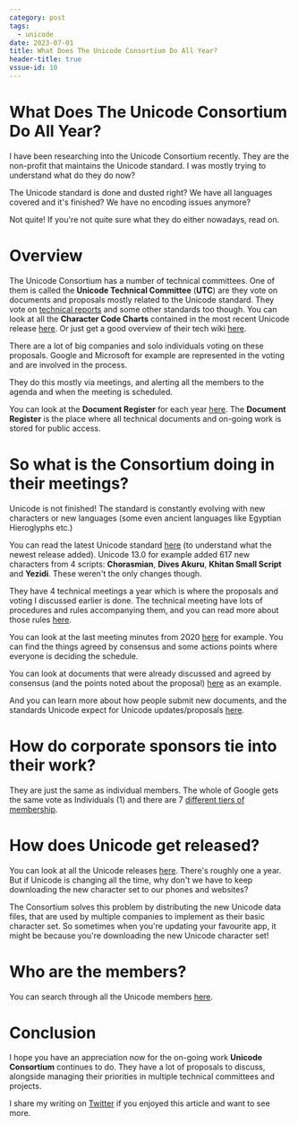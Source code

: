 ```yaml
---
category: post
tags:
  - unicode
date: 2023-07-01
title: What Does The Unicode Consortium Do All Year?
header-title: true
vssue-id: 10
---
```


# What Does The Unicode Consortium Do All Year?

I have been researching into the Unicode Consortium recently. They are the non-profit that maintains the Unicode standard. I was mostly trying to understand what do they do now?

The Unicode standard is done and dusted right? We have all languages covered and it's finished? We have no encoding issues anymore?

Not quite! If you're not quite sure what they do either nowadays, read on.

# Overview
The Unicode Consortium has a number of technical committees. One of them is called the **Unicode Technical Committee** (**UTC**) are they vote on documents and proposals mostly related to the Unicode standard. They vote on [technical reports](http://www.unicode.org/reports/) and some other standards too though. You can look at all the **Character Code Charts** contained in the most recent Unicode release [here](https://www.unicode.org/charts/). Or just get a good overview of their tech wiki [here](https://www.unicode.org/main.html).

There are a lot of big companies and solo individuals voting on these proposals. Google and Microsoft for example are represented in the voting and are involved in the process.

They do this mostly via meetings, and alerting all the members to the agenda and when the meeting is scheduled.

You can look at the **Document Register** for each year [here](http://www.unicode.org/L2/L-curdoc.htm). The **Document Register** is the place where all technical documents and on-going work is stored for public access.

# So what is the Consortium doing in their meetings?
Unicode is not finished! The standard is constantly evolving with new characters or new languages (some even ancient languages like Egyptian Hieroglyphs etc.)

You can read the latest Unicode standard [here](http://www.unicode.org/versions/latest/) (to understand what the newest release added). Unicode 13.0 for example added 617 new characters from 4 scripts: **Chorasmian**, **Dives Akuru**, **Khitan Small Script** and **Yezidi**. These weren't the only changes though.

They have 4 technical meetings a year which is where the proposals and voting I discussed earlier is done. The technical meeting have lots of procedures and rules accompanying them, and you can read more about those rules [here](https://www.unicode.org/consortium/tc-procedures.html).

You can look at the last meeting minutes from 2020 [here](https://www.unicode.org/L2/L2021/21009.htm) for example. You can find the things agreed by consensus and some actions points where everyone is deciding the schedule.

You can look at documents that were already discussed and agreed by consensus (and the points noted about the proposal) [here](https://www.unicode.org/L2/L2020/20241-edcom-rept-utc165.html) as an example.

And you can learn more about how people submit new documents, and the standards Unicode expect for Unicode updates/proposals [here](https://www.unicode.org/pending/docsubmit.html).

# How do corporate sponsors tie into their work?
They are just the same as individual members. The whole of Google gets the same vote as Individuals (1) and there are 7 [different tiers of membership](https://www.unicode.org/consortium/levels.html).

# How does Unicode get released?
You can look at all the Unicode releases [here](https://unicode.org/history/publicationdates.html). There's roughly one a year. But if Unicode is changing all the time, why don't we have to keep downloading the new character set to our phones and websites?

The Consortium solves this problem by distributing the new Unicode data files, that are used by multiple companies to implement as their basic character set. So sometimes when you're updating your favourite app, it might be because you're downloading the new Unicode character set!

# Who are the members?
You can search through all the Unicode members [here](https://home.unicode.org/membership/members/).

# Conclusion
I hope you have an appreciation now for the on-going work **Unicode Consortium** continues to do. They have a lot of proposals to discuss, alongside managing their priorities in multiple technical committees and projects.

I share my writing on [Twitter](https://twitter.com/kealanparr) if you enjoyed this article and want to see more.
